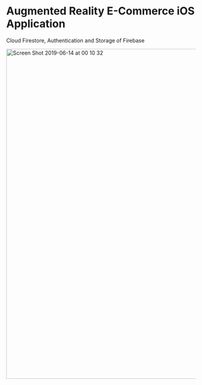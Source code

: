 # Augmented Reality E-Commerce iOS Application
 Cloud Firestore, Authentication and Storage of Firebase 


<img width="879" alt="Screen Shot 2019-06-14 at 00 10 32" src="https://user-images.githubusercontent.com/19523827/59467647-e0a91180-8e38-11e9-9fd5-33e8a62644e1.png">
